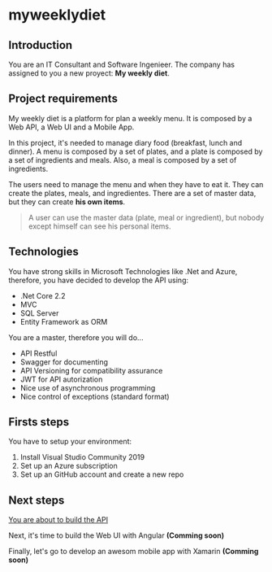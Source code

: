 # myweeklydiet

## Introduction
You are an IT Consultant and Software Ingenieer. The company has assigned to you a new proyect: **My weekly diet**.

## Project requirements
My weekly diet is a platform for plan a weekly menu. It is composed by a Web API, a Web UI and a Mobile App. 

In this project, it's needed to manage diary food (breakfast, lunch and dinner). A menu is composed by a set of plates, and a plate is composed by a set of ingredients and meals. Also, a meal is composed by a set of ingredients.

The users need to manage the menu and when they have to eat it. They can create the plates, meals, and ingredientes. There are a set of master data, but they can create **his own items**.

> A user can use the master data (plate, meal or ingredient), but nobody except himself can see his personal items.

## Technologies
You have strong skills in Microsoft Technologies like .Net and Azure, therefore, you have decided to develop the API using:
- .Net Core 2.2
- MVC
- SQL Server
- Entity Framework as ORM

You are a master, therefore you will do...
- API Restful
- Swagger for documenting
- API Versioning for compatibility assurance
- JWT for API autorization
- Nice use of asynchronous programming
- Nice control of exceptions (standard format)

## Firsts steps
You have to setup your environment: 
1. Install Visual Studio Community 2019
2. Set up an Azure subscription
3. Set up an GitHub account and create a new repo

## Next steps
[You are about to build the API](https://github.com/dasensio/myweeklydiet/blob/master/API.md)

Next, it's time to build the Web UI with Angular **(Comming soon)**

Finally, let's go to develop an awesom mobile app with Xamarin **(Comming soon)**
